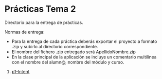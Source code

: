 Prácticas Tema 2
======

Directorio para la entrega de prácticas.

Normas de entrega:
- Para la entrega de cada práctica deberás exportar el proyecto a formato .zip y subirlo al directorio correspondiente.
- El nombre del fichero .zip entregado será ApellidoNombre.zip
- En la clase principal de la aplicación se incluye un comentario multilinea con el nombre del alumn@, nombre del módulo y curso.

1. [p1-Intent](p1-Intent)
